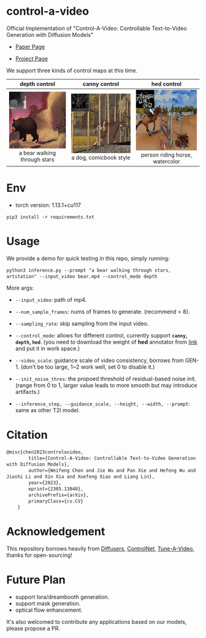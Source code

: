# control-a-video
<!-- <img src="basketball.gif" width="256"> -->
Official Implementation of "Control-A-Video: Controllable Text-to-Video Generation with Diffusion Models"
- [Paper Page](https://arxiv.org/abs/2305.13840)

- [Project Page](https://controlavideo.github.io)

We support three kinds of control maps at this time. 

|depth control| canny control | hed control | 
|:-:|:-:|:-:|
|<img src="videos/depth_a_bear_walking_through_stars.gif" width="200"><br> a bear walking through stars |<img src="videos/canny_a_dog_comicbook.gif" width="200"><br> a dog, comicbook style |<img src="videos/hed_a_person_riding_a_horse_jumping_over_an_obstacle_watercolor_style.gif" width="200"><br> person riding horse, watercolor|


# Env

- torch version: 1.13.1+cu117

```
pip3 install -r requirements.txt
```

# Usage
We provide a demo for quick testing in this repo, simply running:

```
python3 inference.py --prompt "a bear walking through stars, artstation" --input_video bear.mp4 --control_mode depth 
```

More args:
- `--input_video`: path of mp4.
- `--num_sample_frames`: nums of frames to generate. (recommend > 8).
- `--sampling_rate`: skip sampling from the input video.

- `--control_mode`: allows for different control, currently support **`canny`, `depth`, `hed`**. (you need to download the weight of **hed** annotator from [link](https://huggingface.co/wf-genius/controlavideo-hed/resolve/main/hed-network.pth) and put it in work space.)
- `--video_scale`: guidance scale of video consistency, borrows from GEN-1. (don't be too large, 1~2 work well, set 0 to disable it.)
- `--init_noise_thres`: the propoed threshold of residual-based noise init. (range from 0 to 1, larger value leads to more smooth but may introduce artifacts.)

- `--inference_step, --guidance_scale, --height, --width, --prompt`: same as other T2I model.



# Citation
```
@misc{chen2023controlavideo,
        title={Control-A-Video: Controllable Text-to-Video Generation with Diffusion Models}, 
        author={Weifeng Chen and Jie Wu and Pan Xie and Hefeng Wu and Jiashi Li and Xin Xia and Xuefeng Xiao and Liang Lin},
        year={2023},
        eprint={2305.13840},
        archivePrefix={arXiv},
        primaryClass={cs.CV}
    }
```

# Acknowledgement
This repository borrows heavily from [Diffusers](https://github.com/huggingface/diffusers), [ControlNet](https://github.com/lllyasviel/ControlNet), [Tune-A-Video](https://github.com/showlab/Tune-A-Video), thanks for open-sourcing!


# Future Plan
- support lora/dreambooth generation.
- support mask generation.
- optical flow enhancement.

It's also welcomed to contribute any applications based on our models, please propose a PR.